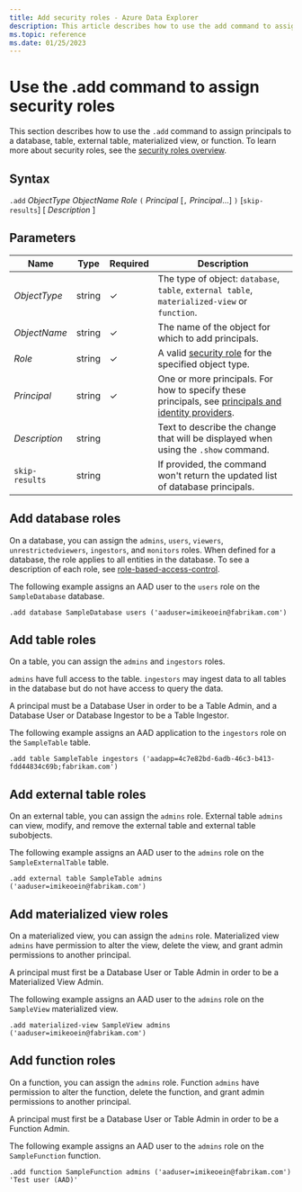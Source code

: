 ```yaml
---
title: Add security roles - Azure Data Explorer
description: This article describes how to use the add command to assign principals to a database, table, external table, materialized view, or function. in Azure Data Explorer.
ms.topic: reference
ms.date: 01/25/2023
---
```


# Use the .add command to assign security roles

This section describes how to use the `.add` command to assign principals to a database, table, external table, materialized view, or function. To learn more about security roles, see the [security roles overview](security-roles.md).

## Syntax

`.add` *ObjectType* *ObjectName* *Role* `(` *Principal* [`,` *Principal*...] `)` [`skip-results`] [ *Description* ]

## Parameters

|Name|Type|Required|Description|
|--|--|--|--|
| *ObjectType* | string | &check; | The type of object: `database`, `table`, `external table`, `materialized-view` or `function`.|
| *ObjectName* | string | &check; | The name of the object for which to add principals.|
| *Role* | string | &check; | A valid [security role](security-roles.md#security-roles) for the specified object type.|
| *Principal* | string | &check; | One or more principals. For how to specify these principals, see [principals and identity providers](./access-control/principals-and-identity-providers.md#examples-for-azure-ad-principals).|
| *Description* | string | | Text to describe the change that will be displayed when using the `.show` command.|
| `skip-results` | string | | If provided, the command won't return the updated list of database principals.|

## Add database roles

On a database, you can assign the `admins`, `users`, `viewers`, `unrestrictedviewers`, `ingestors`, and `monitors` roles. When defined for a database, the role applies to all entities in the database. To see a description of each role, see [role-based-access-control](access-control/role-based-access-control.md).

The following example assigns an AAD user to the `users` role on the `SampleDatabase` database.

```kusto
.add database SampleDatabase users ('aaduser=imikeoein@fabrikam.com')
```

## Add table roles

On a table, you can assign the `admins` and `ingestors` roles.

`admins` have full access to the table. `ingestors` may ingest data to all tables in the database but do not have access to query the data.

A principal must be a Database User in order to be a Table Admin, and a Database User or Database Ingestor to be a Table Ingestor.

The following example assigns an AAD application to the `ingestors` role on the `SampleTable` table.

```kusto
.add table SampleTable ingestors ('aadapp=4c7e82bd-6adb-46c3-b413-fdd44834c69b;fabrikam.com')
```

## Add external table roles

On an external table, you can assign the `admins` role. External table `admins` can view, modify, and remove the external table and external table subobjects.

The following example assigns an AAD user to the `admins` role on the `SampleExternalTable` table.

```kusto
.add external table SampleTable admins ('aaduser=imikeoein@fabrikam.com')
```

## Add materialized view roles

On a materialized view, you can assign the `admins` role. Materialized view `admins` have permission to alter the view, delete the view, and grant admin permissions to another principal.

A principal must first be a Database User or Table Admin in order to be a Materialized View Admin.

The following example assigns an AAD user to the `admins` role on the `SampleView` materialized view.

```kusto
.add materialized-view SampleView admins ('aaduser=imikeoein@fabrikam.com')
```

## Add function roles

On a function, you can assign the `admins` role. Function `admins` have permission to alter the function, delete the function, and grant admin permissions to another principal.

A principal must first be a Database User or Table Admin in order to be a Function Admin.

The following example assigns an AAD user to the `admins` role on the `SampleFunction` function.

```kusto
.add function SampleFunction admins ('aaduser=imikeoein@fabrikam.com') 'Test user (AAD)'
```
